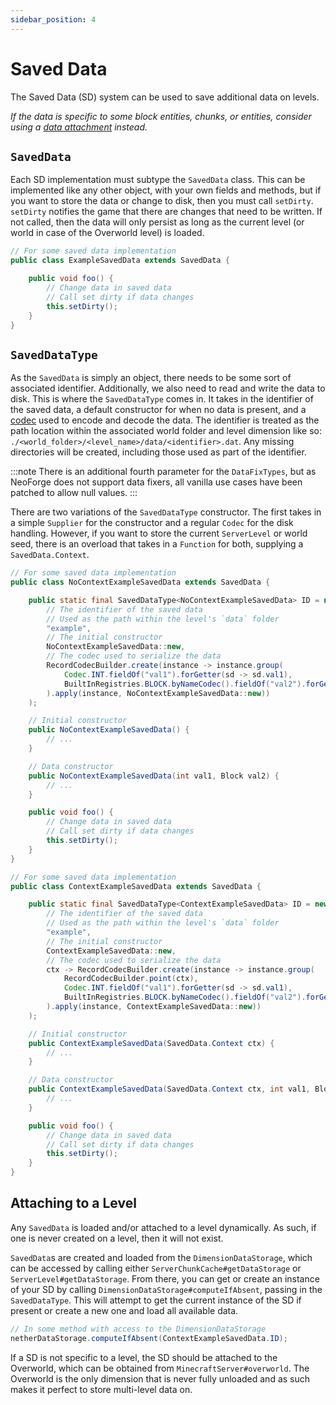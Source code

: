 ```yaml
---
sidebar_position: 4
---
```

# Saved Data

The Saved Data (SD) system can be used to save additional data on levels.

_If the data is specific to some block entities, chunks, or entities, consider using a [data attachment](attachments) instead._

## `SavedData`

Each SD implementation must subtype the `SavedData` class. This can be implemented like any other object, with your own fields and methods, but if you want to store the data or change to disk, then you must call `setDirty`. `setDirty` notifies the game that there are changes that need to be written. If not called, then the data will only persist as long as the current level (or world in case of the Overworld level) is loaded.

```java
// For some saved data implementation
public class ExampleSavedData extends SavedData {

    public void foo() {
        // Change data in saved data
        // Call set dirty if data changes
        this.setDirty();
    }
}
```

## `SavedDataType`

As the `SavedData` is simply an object, there needs to be some sort of associated identifier. Additionally, we also need to read and write the data to disk. This is where the `SavedDataType` comes in. It takes in the identifier of the saved data, a default constructor for when no data is present, and a [codec] used to encode and decode the data. The identifier is treated as the path location within the associated world folder and level dimension like so: `./<world_folder>/<level_name>/data/<identifier>.dat`. Any missing directories will be created, including those used as part of the identifier.

:::note
There is an additional fourth parameter for the `DataFixTypes`, but as NeoForge does not support data fixers, all vanilla use cases have been patched to allow null values.
:::

There are two variations of the `SavedDataType` constructor. The first takes in a simple `Supplier` for the constructor and a regular `Codec` for the disk handling. However, if you want to store the current `ServerLevel` or world seed, there is an overload that takes in a `Function` for both, supplying a `SavedData.Context`.

```java
// For some saved data implementation
public class NoContextExampleSavedData extends SavedData {

    public static final SavedDataType<NoContextExampleSavedData> ID = new SavedDataType<>(
        // The identifier of the saved data
        // Used as the path within the level's `data` folder
        "example",
        // The initial constructor
        NoContextExampleSavedData::new,
        // The codec used to serialize the data
        RecordCodecBuilder.create(instance -> instance.group(
            Codec.INT.fieldOf("val1").forGetter(sd -> sd.val1),
            BuiltInRegistries.BLOCK.byNameCodec().fieldOf("val2").forGetter(sd -> sd.val2)
        ).apply(instance, NoContextExampleSavedData::new))
    );

    // Initial constructor
    public NoContextExampleSavedData() {
        // ...
    }

    // Data constructor
    public NoContextExampleSavedData(int val1, Block val2) {
        // ...
    }

    public void foo() {
        // Change data in saved data
        // Call set dirty if data changes
        this.setDirty();
    }
}

// For some saved data implementation
public class ContextExampleSavedData extends SavedData {

    public static final SavedDataType<ContextExampleSavedData> ID = new SavedDataType<>(
        // The identifier of the saved data
        // Used as the path within the level's `data` folder
        "example",
        // The initial constructor
        ContextExampleSavedData::new,
        // The codec used to serialize the data
        ctx -> RecordCodecBuilder.create(instance -> instance.group(
            RecordCodecBuilder.point(ctx),
            Codec.INT.fieldOf("val1").forGetter(sd -> sd.val1),
            BuiltInRegistries.BLOCK.byNameCodec().fieldOf("val2").forGetter(sd -> sd.val2)
        ).apply(instance, ContextExampleSavedData::new))
    );

    // Initial constructor
    public ContextExampleSavedData(SavedData.Context ctx) {
        // ...
    }

    // Data constructor
    public ContextExampleSavedData(SavedData.Context ctx, int val1, Block val2) {
        // ...
    }

    public void foo() {
        // Change data in saved data
        // Call set dirty if data changes
        this.setDirty();
    }
}
```

## Attaching to a Level

Any `SavedData` is loaded and/or attached to a level dynamically. As such, if one is never created on a level, then it will not exist.

`SavedData`s are created and loaded from the `DimensionDataStorage`, which can be accessed by calling either `ServerChunkCache#getDataStorage` or `ServerLevel#getDataStorage`. From there, you can get or create an instance of your SD by calling `DimensionDataStorage#computeIfAbsent`, passing in the `SavedDataType`. This will attempt to get the current instance of the SD if present or create a new one and load all available data.

```java
// In some method with access to the DimensionDataStorage
netherDataStorage.computeIfAbsent(ContextExampleSavedData.ID);
```

If a SD is not specific to a level, the SD should be attached to the Overworld, which can be obtained from `MinecraftServer#overworld`. The Overworld is the only dimension that is never fully unloaded and as such makes it perfect to store multi-level data on.

[codec]: codecs.md
